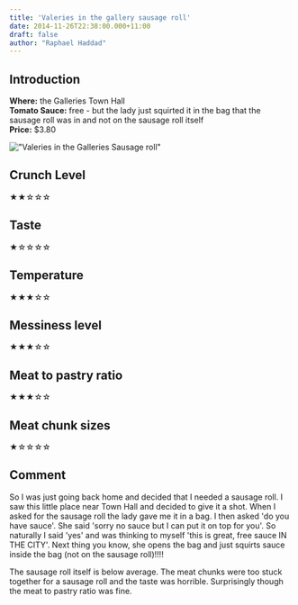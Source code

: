 ```yaml
---
title: 'Valeries in the gallery sausage roll'
date: 2014-11-26T22:38:00.000+11:00
draft: false
author: "Raphael Haddad"
---
```


## Introduction

**Where:** the Galleries Town Hall  
**Tomato Sauce:** free - but the lady just squirted it in the bag that the sausage roll was in and not on the sausage roll itself  
**Price:** $3.80  

!["Valeries in the Galleries Sausage roll"](/images/valleries-sausage-roll.jpg)

## Crunch Level

★★☆☆☆

## Taste

★☆☆☆☆

## Temperature

★★★☆☆

## Messiness level

★★★☆☆

## Meat to pastry ratio

★★★☆☆

## Meat chunk sizes

★☆☆☆☆

## Comment

So I was just going back home and decided that I needed a sausage roll.
I saw this little place near Town Hall and decided to give it a shot.
When I asked for the sausage roll the lady gave me it in a bag. I then asked
'do you have sauce'. She said 'sorry no sauce but I can put it on top for you'.
So naturally I said 'yes' and was thinking to myself 'this is great,
free sauce IN THE CITY'. Next thing you know, she opens the bag and
just squirts sauce inside the bag (not on the sausage roll)!!!!  
  
The sausage roll itself is below average. The meat chunks were too stuck
together for a sausage roll and the taste was horrible. Surprisingly
though the meat to pastry ratio was fine.
